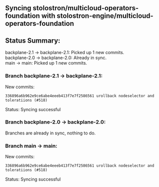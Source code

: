 ## Syncing stolostron/multicloud-operators-foundation with stolostron-engine/multicloud-operators-foundation

## Status Summary:

backplane-2.1 -> backplane-2.1: Picked up 1 new commits.  
backplane-2.0 -> backplane-2.0: Already in sync.  
main -> main: Picked up 1 new commits.  

### Branch backplane-2.1 -> backplane-2.1:

New commits:

```
336896a6b962e9ce6abe4eeeb413f7e7f2586561 urollback nodeselector and toleratiions (#518)
```

Status: Syncing successful

### Branch backplane-2.0 -> backplane-2.0:

Branches are already in sync, nothing to do.

### Branch main -> main:

New commits:

```
336896a6b962e9ce6abe4eeeb413f7e7f2586561 urollback nodeselector and toleratiions (#518)
```

Status: Syncing successful

